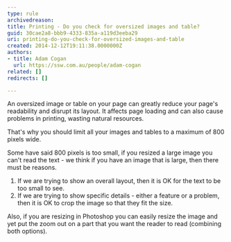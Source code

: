 ```yaml
---
type: rule
archivedreason: 
title: Printing - Do you check for oversized images and table?
guid: 30cae2a8-bbb9-4333-835a-a119d3eeba29
uri: printing-do-you-check-for-oversized-images-and-table
created: 2014-12-12T19:11:38.0000000Z
authors:
- title: Adam Cogan
  url: https://ssw.com.au/people/adam-cogan
related: []
redirects: []

---
```


An oversized image or table on your page can greatly reduce your page's readability and disrupt its layout. It affects page loading and can also cause problems in printing, wasting natural resources.

<!--endintro-->

That's why you should limit all your images and tables to a maximum of 800 pixels wide.

Some have said 800 pixels is too small, if you resized a large image you can't read the text - we think if you have an image that is large, then there must be reasons.

1. If we are trying to show an overall layout, then it is OK for the text to be too small to see.
2. If we are trying to show specific details - either a feature or a problem, then it is OK to crop the image so that they fit the size.

Also, if you are resizing in Photoshop you can easily resize the image and yet put the zoom out on a part that you want the reader to read (combining both options).
